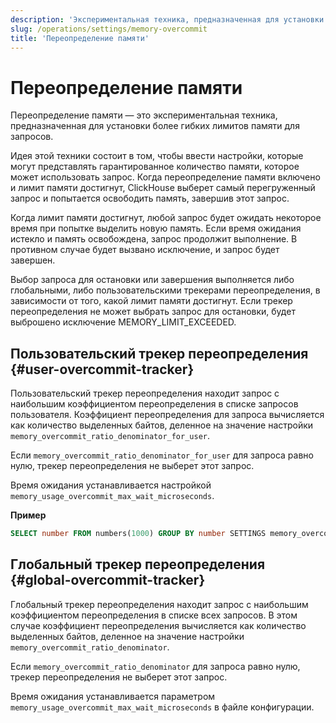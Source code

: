 ```yaml
---
description: 'Экспериментальная техника, предназначенная для установки более гибких лимитов памяти для запросов.'
slug: /operations/settings/memory-overcommit
title: 'Переопределение памяти'
---
```



# Переопределение памяти

Переопределение памяти — это экспериментальная техника, предназначенная для установки более гибких лимитов памяти для запросов.

Идея этой техники состоит в том, чтобы ввести настройки, которые могут представлять гарантированное количество памяти, которое может использовать запрос. Когда переопределение памяти включено и лимит памяти достигнут, ClickHouse выберет самый перегруженный запрос и попытается освободить память, завершив этот запрос.

Когда лимит памяти достигнут, любой запрос будет ожидать некоторое время при попытке выделить новую память. Если время ожидания истекло и память освобождена, запрос продолжит выполнение. В противном случае будет вызвано исключение, и запрос будет завершен.

Выбор запроса для остановки или завершения выполняется либо глобальными, либо пользовательскими трекерами переопределения, в зависимости от того, какой лимит памяти достигнут. Если трекер переопределения не может выбрать запрос для остановки, будет выброшено исключение MEMORY_LIMIT_EXCEEDED.

## Пользовательский трекер переопределения {#user-overcommit-tracker}

Пользовательский трекер переопределения находит запрос с наибольшим коэффициентом переопределения в списке запросов пользователя. Коэффициент переопределения для запроса вычисляется как количество выделенных байтов, деленное на значение настройки `memory_overcommit_ratio_denominator_for_user`.

Если `memory_overcommit_ratio_denominator_for_user` для запроса равно нулю, трекер переопределения не выберет этот запрос.

Время ожидания устанавливается настройкой `memory_usage_overcommit_max_wait_microseconds`.

**Пример**

```sql
SELECT number FROM numbers(1000) GROUP BY number SETTINGS memory_overcommit_ratio_denominator_for_user=4000, memory_usage_overcommit_max_wait_microseconds=500
```

## Глобальный трекер переопределения {#global-overcommit-tracker}

Глобальный трекер переопределения находит запрос с наибольшим коэффициентом переопределения в списке всех запросов. В этом случае коэффициент переопределения вычисляется как количество выделенных байтов, деленное на значение настройки `memory_overcommit_ratio_denominator`.

Если `memory_overcommit_ratio_denominator` для запроса равно нулю, трекер переопределения не выберет этот запрос.

Время ожидания устанавливается параметром `memory_usage_overcommit_max_wait_microseconds` в файле конфигурации.
